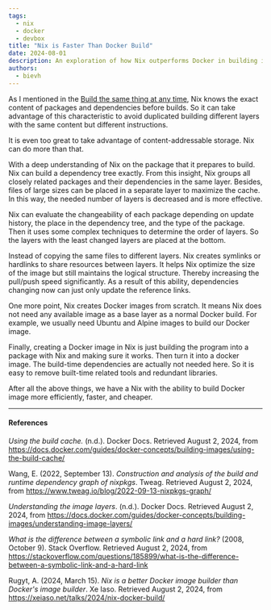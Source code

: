 ```yaml
---
tags: 
  - nix
  - docker
  - devbox
title: "Nix is Faster Than Docker Build"
date: 2024-08-01
description: An exploration of how Nix outperforms Docker in building images, leveraging its deep understanding of package dependencies and content-addressable storage
authors:
  - bievh
---
```

As I mentioned in the [Build the same thing at any time](./nix-build-the-same-thing-at-any-time.md), Nix knows the exact content of packages and dependencies before builds. So it can take advantage of this characteristic to avoid duplicated building different layers with the same content but different instructions.

It is even too great to take advantage of content-addressable storage. Nix can do more than that.

With a deep understanding of Nix on the package that it prepares to build. Nix can build a dependency tree exactly. From this insight, Nix groups all closely related packages and their dependencies in the same layer. Besides, files of large sizes can be placed in a separate layer to maximize the cache. In this way, the needed number of layers is decreased and is more effective.

Nix can evaluate the changeability of each package depending on update history, the place in the dependency tree, and the type of the package. Then it uses some complex techniques to determine the order of layers. So the layers with the least changed layers are placed at the bottom.

Instead of copying the same files to different layers. Nix creates symlinks or hardlinks to share resources between layers. It helps Nix optimize the size of the image but still maintains the logical structure. Thereby increasing the pull/push speed significantly. As a result of this ability, dependencies changing now can just only update the reference links.

One more point, Nix creates Docker images from scratch. It means Nix does not need any available image as a base layer as a normal Docker build. For example, we usually need Ubuntu and Alpine images to build our Docker image.

Finally, creating a Docker image in Nix is just building the program into a package with Nix and making sure it works. Then turn it into a docker image. The build-time dependencies are actually not needed here. So it is easy to remove built-time related tools and redundant libraries.

After all the above things, we have a Nix with the ability to build Docker image more efficiently, faster, and cheaper.

---
#### References
*Using the build cache.* (n.d.). Docker Docs. Retrieved August 2, 2024, from https://docs.docker.com/guides/docker-concepts/building-images/using-the-build-cache/

Wang, E. (2022, September 13). *Construction and analysis of the build and runtime dependency graph of nixpkgs*. Tweag. Retrieved August 2, 2024, from https://www.tweag.io/blog/2022-09-13-nixpkgs-graph/

*Understanding the image layers*. (n.d.). Docker Docs. Retrieved August 2, 2024, from https://docs.docker.com/guides/docker-concepts/building-images/understanding-image-layers/

*What is the difference between a symbolic link and a hard link?* (2008, October 9). Stack Overflow. Retrieved August 2, 2024, from https://stackoverflow.com/questions/185899/what-is-the-difference-between-a-symbolic-link-and-a-hard-link

Rugyt, A. (2024, March 15). *Nix is a better Docker image builder than Docker's image builder*. Xe Iaso. Retrieved August 2, 2024, from https://xeiaso.net/talks/2024/nix-docker-build/
